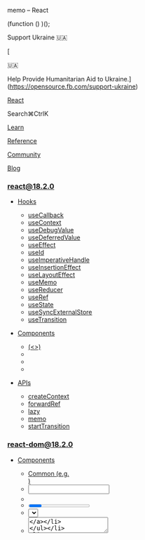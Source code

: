 memo – React

(function () )();

Support Ukraine 🇺🇦

[

🇺🇦

Help Provide Humanitarian Aid to Ukraine.](https://opensource.fb.com/support-ukraine)

[React](../../index.html)

Search⌘CtrlK

[Learn](../../learn.html)

[Reference](../react.html)

[Community](../../community.html)

[Blog](../../blog.html)

[](https://github.com/facebook/react/releases)

### react@18.2.0

*   [Hooks](../react.html "Hooks")
    
    *   [useCallback](useCallback.html "useCallback")
    *   [useContext](useContext.html "useContext")
    *   [useDebugValue](useDebugValue.html "useDebugValue")
    *   [useDeferredValue](useDeferredValue.html "useDeferredValue")
    *   [useEffect](useEffect.html "useEffect")
    *   [useId](useId.html "useId")
    *   [useImperativeHandle](useImperativeHandle.html "useImperativeHandle")
    *   [useInsertionEffect](useInsertionEffect.html "useInsertionEffect")
    *   [useLayoutEffect](useLayoutEffect.html "useLayoutEffect")
    *   [useMemo](useMemo.html "useMemo")
    *   [useReducer](useReducer.html "useReducer")
    *   [useRef](useRef.html "useRef")
    *   [useState](useState.html "useState")
    *   [useSyncExternalStore](useSyncExternalStore.html "useSyncExternalStore")
    *   [useTransition](useTransition.html "useTransition")
    
*   [Components](components.html "Components")
    
    *   [<Fragment> (<>)](Fragment.html "<Fragment> (<>)")
    *   [<Profiler>](Profiler.html "<Profiler>")
    *   [<StrictMode>](StrictMode.html "<StrictMode>")
    *   [<Suspense>](Suspense.html "<Suspense>")
    
*   [APIs](apis.html "APIs")
    
    *   [createContext](createContext.html "createContext")
    *   [forwardRef](forwardRef.html "forwardRef")
    *   [lazy](lazy.html "lazy")
    *   [memo](memo.html "memo")
    *   [startTransition](startTransition.html "startTransition")
    

### react-dom@18.2.0

*   [Components](../react-dom/components.html "Components")
    
    *   [Common (e.g. <div>)](../react-dom/components/common.html "Common (e.g. <div>)")
    *   [<input>](../react-dom/components/input.html "<input>")
    *   [<option>](../react-dom/components/option.html "<option>")
    *   [<progress>](../react-dom/components/progress.html "<progress>")
    *   [<select>](../react-dom/components/select.html "<select>")
    *   [<textarea>](../react-dom/components/textarea.html "<textarea>")
    
*   [APIs](../react-dom.html "APIs")
    
    *   [createPortal](../react-dom/createPortal.html "createPortal")
    *   [flushSync](../react-dom/flushSync.html "flushSync")
    *   [findDOMNode](../react-dom/findDOMNode.html "findDOMNode")
    *   [hydrate](../react-dom/hydrate.html "hydrate")
    *   [render](../react-dom/render.html "render")
    *   [unmountComponentAtNode](../react-dom/unmountComponentAtNode.html "unmountComponentAtNode")
    
*   [Client APIs](../react-dom/client.html "Client APIs")
    
    *   [createRoot](../react-dom/client/createRoot.html "createRoot")
    *   [hydrateRoot](../react-dom/client/hydrateRoot.html "hydrateRoot")
    
*   [Server APIs](../react-dom/server.html "Server APIs")
    
    *   [renderToNodeStream](../react-dom/server/renderToNodeStream.html "renderToNodeStream")
    *   [renderToPipeableStream](../react-dom/server/renderToPipeableStream.html "renderToPipeableStream")
    *   [renderToReadableStream](../react-dom/server/renderToReadableStream.html "renderToReadableStream")
    *   [renderToStaticMarkup](../react-dom/server/renderToStaticMarkup.html "renderToStaticMarkup")
    *   [renderToStaticNodeStream](../react-dom/server/renderToStaticNodeStream.html "renderToStaticNodeStream")
    *   [renderToString](../react-dom/server/renderToString.html "renderToString")
    

### Legacy APIs

*   [Legacy React APIs](legacy.html "Legacy React APIs")
    
    *   [Children](Children.html "Children")
    *   [cloneElement](cloneElement.html "cloneElement")
    *   [Component](Component.html "Component")
    *   [createElement](createElement.html "createElement")
    *   [createFactory](createFactory.html "createFactory")
    *   [createRef](createRef.html "createRef")
    *   [isValidElement](isValidElement.html "isValidElement")
    *   [PureComponent](PureComponent.html "PureComponent")
    

Is this page useful?

[API Reference](../react.html)

[APIs](apis.html)

memo[](#undefined "Link for this heading")
==========================================

`memo` lets you skip re-rendering a component when its props are unchanged.

    const MemoizedComponent = memo(SomeComponent, arePropsEqual?)

*   [Reference](#reference)
    *   [`memo(Component, arePropsEqual?)`](#memo)
*   [Usage](#usage)
    *   [Skipping re-rendering when props are unchanged](#skipping-re-rendering-when-props-are-unchanged)
    *   [Updating a memoized component using state](#updating-a-memoized-component-using-state)
    *   [Updating a memoized component using a context](#updating-a-memoized-component-using-a-context)
    *   [Minimizing props changes](#minimizing-props-changes)
    *   [Specifying a custom comparison function](#specifying-a-custom-comparison-function)
*   [Troubleshooting](#troubleshooting)
    *   [My component re-renders when a prop is an object, array, or function](#my-component-rerenders-when-a-prop-is-an-object-or-array)

* * *

Reference[](#reference "Link for Reference ")
---------------------------------------------

### `memo(Component, arePropsEqual?)`[](#memo "Link for this heading")

Wrap a component in `memo` to get a _memoized_ version of that component. This memoized version of your component will usually not be re-rendered when its parent component is re-rendered as long as its props have not changed. But React may still re-render it: memoization is a performance optimization, not a guarantee.

    import );

[See more examples below.](#usage)

#### Parameters[](#parameters "Link for Parameters ")

*   `Component`: The component that you want to memoize. The `memo` does not modify this component, but returns a new, memoized component instead. Any valid React component, including functions and [`forwardRef`](forwardRef.html) components, is accepted.
    
*   **optional** `arePropsEqual`: A function that accepts two arguments: the component’s previous props, and its new props. It should return `true` if the old and new props are equal: that is, if the component will render the same output and behave in the same way with the new props as with the old. Otherwise it should return `false`. Usually, you will not specify this function. By default, React will compare each prop with [`Object.is`.](https://developer.mozilla.org/en-US/docs/Web/JavaScript/Reference/Global_Objects/Object/is)
    

#### Returns[](#returns "Link for Returns ")

`memo` returns a new React component. It behaves the same as the component provided to `memo` except that React will not always re-render it when its parent is being re-rendered unless its props have changed.

* * *

Usage[](#usage "Link for Usage ")
---------------------------------

### Skipping re-rendering when props are unchanged[](#skipping-re-rendering-when-props-are-unchanged "Link for Skipping re-rendering when props are unchanged ")

React normally re-renders a component whenever its parent re-renders. With `memo`, you can create a component that React will not re-render when its parent re-renders so long as its new props are the same as the old props. Such a component is said to be _memoized_.

To memoize a component, wrap it in `memo` and use the value that it returns in place of your original component:

    const Greeting = memo(function Greeting();export default Greeting;

A React component should always have [pure rendering logic.](../../learn/keeping-components-pure.html) This means that it must return the same output if its props, state, and context haven’t changed. By using `memo`, you are telling React that your component complies with this requirement, so React doesn’t need to re-render as long as its props haven’t changed. Even with `memo`, your component will re-render if its own state changes or if a context that it’s using changes.

In this example, notice that the `Greeting` component re-renders whenever `name` is changed (because that’s one of its props), but not when `address` is changed (because it’s not passed to `Greeting` as a prop):

App.js

App.js

Reset[Fork](https://codesandbox.io/api/v1/sandboxes/define?undefined "Open in CodeSandbox")

import  from 'react';

export default function MyApp() {
  const \[name, setName\] = useState('');
  const \[address, setAddress\] = useState('');
  return (
    <\>
      <label\>
        Name
        <input value\= />
      </label\>
      <label\>
        Address
        <input value\= />
      </label\>
      <Greeting name\= />
    </\>
  );
}

const Greeting = memo(function Greeting() {
  console.log("Greeting was rendered at", new Date().toLocaleTimeString());
  return <h3\>Hello!</h3\>;
});

Show more

### Note

**You should only rely on `memo` as a performance optimization.** If your code doesn’t work without it, find the underlying problem and fix it first. Then you may add `memo` to improve performance.

##### Deep Dive

#### Should you add memo everywhere?[](#should-you-add-memo-everywhere "Link for Should you add memo everywhere? ")

Show Details

If your app is like this site, and most interactions are coarse (like replacing a page or an entire section), memoization is usually unnecessary. On the other hand, if your app is more like a drawing editor, and most interactions are granular (like moving shapes), then you might find memoization very helpful.

Optimizing with `memo` is only valuable when your component re-renders often with the same exact props, and its re-rendering logic is expensive. If there is no perceptible lag when your component re-renders, `memo` is unnecessary. Keep in mind that `memo` is completely useless if the props passed to your component are _always different,_ such as if you pass an object or a plain function defined during rendering. This is why you will often need [`useMemo`](useMemo.html#skipping-re-rendering-of-components) and [`useCallback`](useCallback.html#skipping-re-rendering-of-components) together with `memo`.

There is no benefit to wrapping a component in `memo` in other cases. There is no significant harm to doing that either, so some teams choose to not think about individual cases, and memoize as much as possible. The downside of this approach is that code becomes less readable. Also, not all memoization is effective: a single value that’s “always new” is enough to break memoization for an entire component.

**In practice, you can make a lot of memoization unnecessary by following a few principles:**

1.  When a component visually wraps other components, let it [accept JSX as children.](../../learn/passing-props-to-a-component.html#passing-jsx-as-children) This way, when the wrapper component updates its own state, React knows that its children don’t need to re-render.
2.  Prefer local state and don’t [lift state up](../../learn/sharing-state-between-components.html) any further than necessary. For example, don’t keep transient state like forms and whether an item is hovered at the top of your tree or in a global state library.
3.  Keep your [rendering logic pure.](../../learn/keeping-components-pure.html) If re-rendering a component causes a problem or produces some noticeable visual artifact, it’s a bug in your component! Fix the bug instead of adding memoization.
4.  Avoid [unnecessary Effects that update state.](../../learn/you-might-not-need-an-effect.html) Most performance problems in React apps are caused by chains of updates originating from Effects that cause your components to render over and over.
5.  Try to [remove unnecessary dependencies from your Effects.](../../learn/removing-effect-dependencies.html) For example, instead of memoization, it’s often simpler to move some object or a function inside an Effect or outside the component.

If a specific interaction still feels laggy, [use the React Developer Tools profiler](https://legacy.reactjs.org/blog/2018/09/10/introducing-the-react-profiler.html) to see which components would benefit the most from memoization, and add memoization where needed. These principles make your components easier to debug and understand, so it’s good to follow them in any case. In the long term, we’re researching [doing granular memoization automatically](https://www.youtube.com/watch?v=lGEMwh32soc) to solve this once and for all.

* * *

### Updating a memoized component using state[](#updating-a-memoized-component-using-state "Link for Updating a memoized component using state ")

Even when a component is memoized, it will still re-render when its own state changes. Memoization only has to do with props that are passed to the component from its parent.

App.js

App.js

Reset[Fork](https://codesandbox.io/api/v1/sandboxes/define?undefined "Open in CodeSandbox")

import  from 'react';

export default function MyApp() {
  const \[name, setName\] = useState('');
  const \[address, setAddress\] = useState('');
  return (
    <\>
      <label\>
        Name
        <input value\= />
      </label\>
      <label\>
        Address
        <input value\= />
      </label\>
      <Greeting name\= />
    </\>
  );
}

const Greeting = memo(function Greeting() {
  console.log('Greeting was rendered at', new Date().toLocaleTimeString());
  const \[greeting, setGreeting\] = useState('Hello');
  return (
    <\>
      <h3\>!</h3\>
      <GreetingSelector value\= />
    </\>
  );
});

function GreetingSelector() {
  return (
    <\>
      <label\>
        <input
          type\="radio"
          checked\=
          onChange\=
        />
        Regular greeting
      </label\>
      <label\>
        <input
          type\="radio"
          checked\=
          onChange\=
        />
        Enthusiastic greeting
      </label\>
    </\>
  );
}

Show more

If you set a state variable to its current value, React will skip re-rendering your component even without `memo`. You may still see your component function being called an extra time, but the result will be discarded.

* * *

### Updating a memoized component using a context[](#updating-a-memoized-component-using-a-context "Link for Updating a memoized component using a context ")

Even when a component is memoized, it will still re-render when a context that it’s using changes. Memoization only has to do with props that are passed to the component from its parent.

App.js

App.js

Reset[Fork](https://codesandbox.io/api/v1/sandboxes/define?undefined "Open in CodeSandbox")

import  from 'react';

const ThemeContext = createContext(null);

export default function MyApp() {
  const \[theme, setTheme\] = useState('dark');

  function handleClick() {
    setTheme(theme === 'dark' ? 'light' : 'dark'); 
  }

  return (
    <ThemeContext.Provider value\=\>
      <button onClick\=\>
        Switch theme
      </button\>
      <Greeting name\="Taylor" />
    </ThemeContext.Provider\>
  );
}

const Greeting = memo(function Greeting() {
  console.log("Greeting was rendered at", new Date().toLocaleTimeString());
  const theme = useContext(ThemeContext);
  return (
    <h3 className\=!</h3\>
  );
});

Show more

To make your component re-render only when a _part_ of some context changes, split your component in two. Read what you need from the context in the outer component, and pass it down to a memoized child as a prop.

* * *

### Minimizing props changes[](#minimizing-props-changes "Link for Minimizing props changes ")

When you use `memo`, your component re-renders whenever any prop is not _shallowly equal_ to what it was previously. This means that React compares every prop in your component with its previous value using the [`Object.is`](https://developer.mozilla.org/en-US/docs/Web/JavaScript/Reference/Global_Objects/Object/is) comparison. Note that `Object.is(3, 3)` is `true`, but `Object.is()` is `false`.

To get the most out of `memo`, minimize the times that the props change. For example, if the prop is an object, prevent the parent component from re-creating that object every time by using [`useMemo`:](useMemo.html)

    function Page() );

A better way to minimize props changes is to make sure the component accepts the minimum necessary information in its props. For example, it could accept individual values instead of a whole object:

    function Page() );

Even individual values can sometimes be projected to ones that change less frequently. For example, here a component accepts a boolean indicating the presence of a value rather than the value itself:

    function GroupsLanding();

When you need to pass a function to memoized component, either declare it outside your component so that it never changes, or [`useCallback`](useCallback.html#skipping-re-rendering-of-components) to cache its definition between re-renders.

* * *

### Specifying a custom comparison function[](#specifying-a-custom-comparison-function "Link for Specifying a custom comparison function ")

In rare cases it may be infeasible to minimize the props changes of a memoized component. In that case, you can provide a custom comparison function, which React will use to compare the old and new props instead of using shallow equality. This function is passed as a second argument to `memo`. It should return `true` only if the new props would result in the same output as the old props; otherwise it should return `false`.

    const Chart = memo(function Chart(

If you do this, use the Performance panel in your browser developer tools to make sure that your comparison function is actually faster than re-rendering the component. You might be surprised.

When you do performance measurements, make sure that React is running in the production mode.

### Pitfall

If you provide a custom `arePropsEqual` implementation, **you must compare every prop, including functions.** Functions often [close over](https://developer.mozilla.org/en-US/docs/Web/JavaScript/Closures) the props and state of parent components. If you return `true` when `oldProps.onClick !== newProps.onClick`, your component will keep “seeing” the props and state from a previous render inside its `onClick` handler, leading to very confusing bugs.

Avoid doing deep equality checks inside `arePropsEqual` unless you are 100% sure that the data structure you’re working with has a known limited depth. **Deep equality checks can become incredibly slow** and can freeze your app for many seconds if someone changes the data structure later.

* * *

Troubleshooting[](#troubleshooting "Link for Troubleshooting ")
---------------------------------------------------------------

### My component re-renders when a prop is an object, array, or function[](#my-component-rerenders-when-a-prop-is-an-object-or-array "Link for My component re-renders when a prop is an object, array, or function ")

React compares old and new props by shallow equality: that is, it considers whether each new prop is reference-equal to the old prop. If you create a new object or array each time the parent is re-rendered, even if the individual elements are each the same, React will still consider it to be changed. Similarly, if you create a new function when rendering the parent component, React will consider it to have changed even if the function has the same definition. To avoid this, [simplify props or memoize props in the parent component](#minimizing-props-changes).

[Previouslazy](lazy.html)[NextstartTransition](startTransition.html)

* * *

How do you like these docs?

[Take our survey!](https://www.surveymonkey.co.uk/r/PYRPF3X)

* * *

[

](https://opensource.fb.com/)

©2023

[Learn React](../../learn.html)

[Quick Start](../../learn.html)

[Installation](../../learn/installation.html)

[Describing the UI](../../learn/describing-the-ui.html)

[Adding Interactivity](../../learn/adding-interactivity.html)

[Managing State](../../learn/managing-state.html)

[Escape Hatches](../../learn/escape-hatches.html)

[API Reference](../react.html)

[React APIs](../react.html)

[React DOM APIs](../react-dom.html)

[Community](../../community.html)

[Code of Conduct](https://github.com/facebook/react/blob/main/CODE_OF_CONDUCT.md)

[Meet the Team](../../community/team.html)

[Docs Contributors](../../community/docs-contributors.html)

[Acknowledgements](../../community/acknowledgements.html)

More

[Blog](../../blog.html)

[React Native](https://reactnative.dev/)

[Privacy](https://opensource.facebook.com/legal/privacy)

[Terms](https://opensource.fb.com/legal/terms/)

[](https://www.facebook.com/react)[](https://twitter.com/reactjs)[](https://github.com/facebook/react)

On this page
------------

*   [Overview](#)
*   [Reference](#reference)
*   [`memo(Component, arePropsEqual?)`](#memo)
*   [Usage](#usage)
*   [Skipping re-rendering when props are unchanged](#skipping-re-rendering-when-props-are-unchanged)
*   [Updating a memoized component using state](#updating-a-memoized-component-using-state)
*   [Updating a memoized component using a context](#updating-a-memoized-component-using-a-context)
*   [Minimizing props changes](#minimizing-props-changes)
*   [Specifying a custom comparison function](#specifying-a-custom-comparison-function)
*   [Troubleshooting](#troubleshooting)
*   [My component re-renders when a prop is an object, array, or function](#my-component-rerenders-when-a-prop-is-an-object-or-array)

